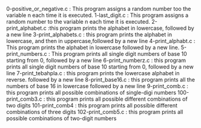 0-positive_or_negative.c : This program assigns a random number too the variable n each time it is executed.
1-last_digit.c : This program assigns a random number to the variable n each time it is executed.
2-print_alphabet.c :this program prints the alphabet in lowercase, followed by a new line
3-print_alphabets.c : this program prints the alphabet in lowercase, and then in uppercase,followed by a new line
4-print_alphabt.c : This program prints the alphabet in lowercase followed by a new line.
5-print_numbers.c : This program prints all single digit numbers of base 10 starting from 0, followed by a new line
6-print_numberz.c : this program prints all single digit numbers of base 10 starting from 0, followed by a new line
7-print_tebahpla.c : this program prints the lowercase alphabet in reverse. followed by a new line
8-print_base16.c : this program prints all the numbers of base 16 in lowercase followed by a new line
9-print_comb.c : this program prints all possible combinations of single-digi numbers 
100-print_comb3.c : this program prints all possible different combinations of two digits
101-print_comb4 : this program prints all possible different combinations of three digits
102-print_comb5.c : this program prints all possible combinations of two-digit numbers
 
